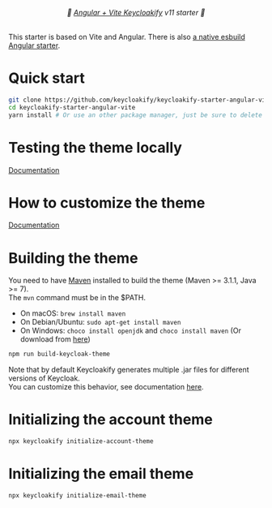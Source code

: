 <p align="center">
    <i>🚀 <a href="https://keycloakify.dev">Angular + Vite Keycloakify</a> v11 starter 🚀</i>
    <br/>
    <br/>
</p>

This starter is based on Vite and Angular. There is also [a native esbuild Angular starter](https://github.com/keycloakify/keycloakify-starter-angular).

# Quick start

```bash
git clone https://github.com/keycloakify/keycloakify-starter-angular-vite
cd keycloakify-starter-angular-vite
yarn install # Or use an other package manager, just be sure to delete the yarn.lock if you use another package manager.
```

# Testing the theme locally

[Documentation](https://docs.keycloakify.dev/testing-your-theme)

# How to customize the theme

[Documentation](https://docs.keycloakify.dev/customization-strategies)

# Building the theme

You need to have [Maven](https://maven.apache.org/) installed to build the theme (Maven >= 3.1.1, Java >= 7).  
The `mvn` command must be in the $PATH.

- On macOS: `brew install maven`
- On Debian/Ubuntu: `sudo apt-get install maven`
- On Windows: `choco install openjdk` and `choco install maven` (Or download from [here](https://maven.apache.org/download.cgi))

```bash
npm run build-keycloak-theme
```

Note that by default Keycloakify generates multiple .jar files for different versions of Keycloak.  
You can customize this behavior, see documentation [here](https://docs.keycloakify.dev/features/compiler-options/keycloakversiontargets).

# Initializing the account theme

```bash
npx keycloakify initialize-account-theme
```

# Initializing the email theme

```bash
npx keycloakify initialize-email-theme
```
